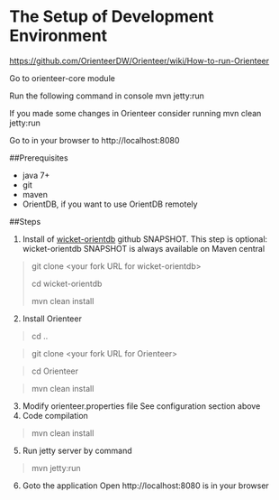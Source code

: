 # The Setup of Development Environment

https://github.com/OrienteerDW/Orienteer/wiki/How-to-run-Orienteer

Go to orienteer-core module

Run the following command in console mvn jetty:run

If you made some changes in Orienteer consider running mvn clean jetty:run

Go to in your browser to http://localhost:8080

##Prerequisites
* java 7+
* git
* maven
* OrientDB, if you want to use OrientDB remotely

##Steps
1. Install of [wicket-orientdb](https://github.com/OrienteerDW/wicket-orientdb) github SNAPSHOT. This step is optional: wicket-orientdb SNAPSHOT is always available on Maven central
  
  >git clone &lt;your fork URL for wicket-orientdb&gt;
  >
  >cd wicket-orientdb
  >
  >mvn clean install


2. Install Orienteer

  >cd ..

  >git clone &lt;your fork URL for Orienteer&gt;

  >cd Orienteer

  >mvn clean install

3. Modify orienteer.properties file
  See configuration section above
4. Code compilation
  >mvn clean install
5. Run jetty server by command
  >mvn jetty:run
6. Goto the application
  Open http://localhost:8080 is in your browser

